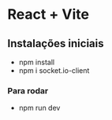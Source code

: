 # React + Vite

## Instalações iniciais

- npm install
- npm i socket.io-client

### Para rodar

- npm run dev
